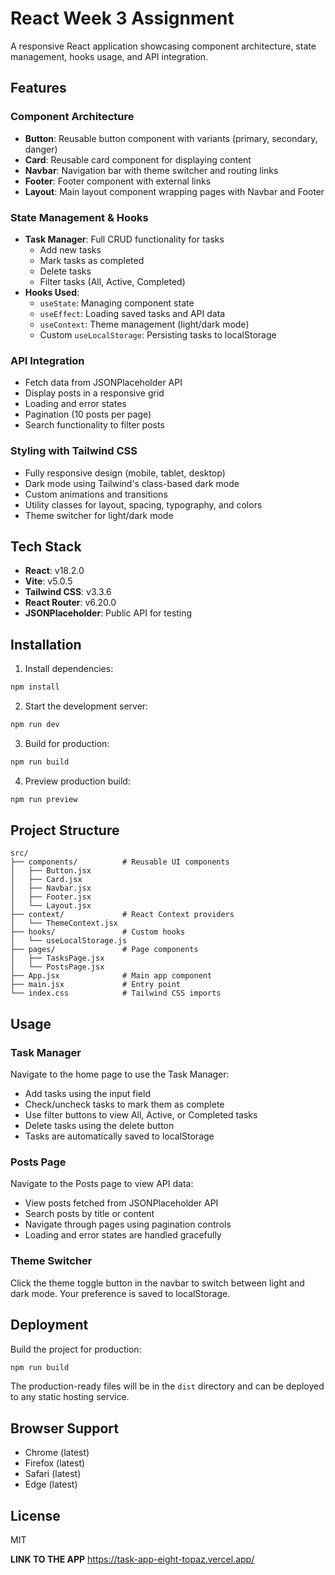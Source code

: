 # React Week 3 Assignment

A responsive React application showcasing component architecture, state management, hooks usage, and API integration.

## Features

### Component Architecture
- **Button**: Reusable button component with variants (primary, secondary, danger)
- **Card**: Reusable card component for displaying content
- **Navbar**: Navigation bar with theme switcher and routing links
- **Footer**: Footer component with external links
- **Layout**: Main layout component wrapping pages with Navbar and Footer

### State Management & Hooks
- **Task Manager**: Full CRUD functionality for tasks
  - Add new tasks
  - Mark tasks as completed
  - Delete tasks
  - Filter tasks (All, Active, Completed)
- **Hooks Used**:
  - `useState`: Managing component state
  - `useEffect`: Loading saved tasks and API data
  - `useContext`: Theme management (light/dark mode)
  - Custom `useLocalStorage`: Persisting tasks to localStorage

### API Integration
- Fetch data from JSONPlaceholder API
- Display posts in a responsive grid
- Loading and error states
- Pagination (10 posts per page)
- Search functionality to filter posts

### Styling with Tailwind CSS
- Fully responsive design (mobile, tablet, desktop)
- Dark mode using Tailwind's class-based dark mode
- Custom animations and transitions
- Utility classes for layout, spacing, typography, and colors
- Theme switcher for light/dark mode

## Tech Stack

- **React**: v18.2.0
- **Vite**: v5.0.5
- **Tailwind CSS**: v3.3.6
- **React Router**: v6.20.0
- **JSONPlaceholder**: Public API for testing

## Installation

1. Install dependencies:
```bash
npm install
```

2. Start the development server:
```bash
npm run dev
```

3. Build for production:
```bash
npm run build
```

4. Preview production build:
```bash
npm run preview
```

## Project Structure

```
src/
├── components/          # Reusable UI components
│   ├── Button.jsx
│   ├── Card.jsx
│   ├── Navbar.jsx
│   ├── Footer.jsx
│   └── Layout.jsx
├── context/             # React Context providers
│   └── ThemeContext.jsx
├── hooks/               # Custom hooks
│   └── useLocalStorage.js
├── pages/               # Page components
│   ├── TasksPage.jsx
│   └── PostsPage.jsx
├── App.jsx              # Main app component
├── main.jsx             # Entry point
└── index.css            # Tailwind CSS imports
```

## Usage

### Task Manager
Navigate to the home page to use the Task Manager:
- Add tasks using the input field
- Check/uncheck tasks to mark them as complete
- Use filter buttons to view All, Active, or Completed tasks
- Delete tasks using the delete button
- Tasks are automatically saved to localStorage

### Posts Page
Navigate to the Posts page to view API data:
- View posts fetched from JSONPlaceholder API
- Search posts by title or content
- Navigate through pages using pagination controls
- Loading and error states are handled gracefully

### Theme Switcher
Click the theme toggle button in the navbar to switch between light and dark mode. Your preference is saved to localStorage.

## Deployment

Build the project for production:
```bash
npm run build
```

The production-ready files will be in the `dist` directory and can be deployed to any static hosting service.

## Browser Support

- Chrome (latest)
- Firefox (latest)
- Safari (latest)
- Edge (latest)

## License

MIT

**LINK TO THE APP**
https://task-app-eight-topaz.vercel.app/

